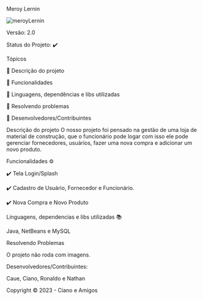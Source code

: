 Meroy Lernin

![meroyLernin](https://github.com/nathanmartinss/MeroyLernin/assets/114267723/6c55de89-c182-4621-ab33-49e5b4925c1e)

Versão: 2.0

Status do Projeto: ✔️

Tópicos

🔹 Descrição do projeto

🔹 Funcionalidades

🔹 Linguagens, dependências e libs utilizadas

🔹 Resolvendo problemas

🔹 Desenvolvedores/Contribuintes

Descrição do projeto
O nosso projeto foi pensado na gestão de uma loja de material de construção, que o funcionário pode logar com isso ele pode gerenciar fornecedores, usuários, fazer uma nova compra e adicionar um novo produto.

Funcionalidades ⚙️

✔️ Tela Login/Splash

✔️ Cadastro de Usuário, Fornecedor e Funcionário.

✔️ Nova Compra e Novo Produto

Linguagens, dependencias e libs utilizadas 📚

Java, NetBeans e MySQL

Resolvendo Problemas

O projeto não roda com imagens.

Desenvolvedores/Contribuintes:

Caue, Ciano, Ronaldo e Nathan

Copyright ©️ 2023 - Ciano e Amigos
